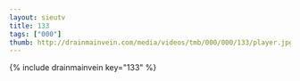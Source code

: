 ```yaml
--- 
layout: sieutv
title: 133
tags: ["000"]
thumb: http://drainmainvein.com/media/videos/tmb/000/000/133/player.jpg
---
```

{% include drainmainvein key="133" %} 
